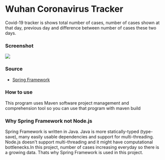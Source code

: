 <h1>Wuhan Coronavirus Tracker</h1>
<p> Covid-19 tracker is shows total number of cases, number of cases shown at that day, previous day and difference between number of cases these two days.  </p>

<h3>Screenshot</h3>
<img src="https://i.imgur.com/BXfbCw3.png">

<h3>Source</h3>
<ul>
  <li><a href="https://spring.io/projects/spring-framework">Spring Framework</a></li>
</ul>

<h3>How to use</h3>
<p>This program uses Maven software project management and comprehension tool so you can use that program with maven build</p>

<h3>Why Spring Framework not Node.js</h3>
<p>Spring Framework is written in Java. Java is more statically-typed (type-save), many easily usable dependencies and support for multi-threading. Node.js doesn't support multi-threading and it might have computational bottlenecks.In this project, number of cases increasing everyday so there is a growing data. Thats why Spring Framework is used in this project.</p>
